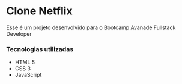 # Clone Netflix

Esse é um projeto desenvolvido para o Bootcamp Avanade Fullstack Developer

### Tecnologias utilizadas

* HTML 5
* CSS 3
* JavaScript
